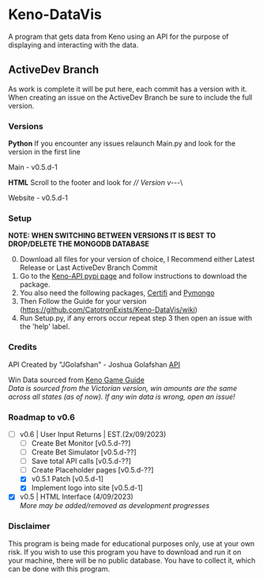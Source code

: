 # Keno-DataVis
A program that gets data from Keno using an API for the purpose of displaying and interacting with the data.

## ActiveDev Branch
As work is complete it will be put here, each commit has a version with it.
When creating an issue on the ActiveDev Branch be sure to include the full version.

### Versions
**Python**
If you encounter any issues relaunch Main.py and look for the version in the first line

Main - v0.5.d-1

**HTML**
Scroll to the footer and look for *// Version v---*\

Website - v0.5.d-1

### Setup 
**NOTE: WHEN SWITCHING BETWEEN VERSIONS IT IS BEST TO DROP/DELETE THE MONGODB DATABASE**

0. Download all files for your version of choice, I Recommend either Latest Release or Last ActiveDev Branch Commit
1. Go to the [Keno-API pypi page](https://pypi.org/project/kenoAPI/) and follow instructions to download the package.
2. You also need the following packages, [Certifi](https://pypi.org/project/certifi/) and [Pymongo](https://pypi.org/project/pymongo/)
3. Then Follow the Guide for your version (https://github.com/CatotronExists/Keno-DataVis/wiki)
4. Run Setup.py, if any errors occur repeat step 3 then open an issue with the 'help' label.

### Credits
API Created by "JGolafshan" - Joshua Golafshan [API](https://github.com/JGolafshan/keno-api)

Win Data sourced from [Keno Game Guide](https://www.keno.com.au/keno-pdfs/VIC_Game%20Guide.pdf)\
*Data is sourced from the Victorian version, win amounts are the same across all states (as of now). If any win data is wrong, open an issue!*

### Roadmap to v0.6
- [ ] v0.6 | User Input Returns | EST.(2x/09/2023)
  - [ ] Create Bet Monitor [v0.5.d-??]
  - [ ] Create Bet Simulator [v0.5.d-??]
  - [ ] Save total API calls [v0.5.d-??]
  - [ ] Create Placeholder pages [v0.5.d-??]
  - [x] v0.5.1 Patch [v0.5.d-1]
  - [x] Implement logo into site [v0.5.d-1]
- [x] v0.5 | HTML Interface (4/09/2023)\
*More may be added/removed as development progresses*

### Disclaimer
This program is being made for educational purposes only, use at your own risk.
If you wish to use this program you have to download and run it on your machine, there will be no public database. You have to collect it, which can be done with this program.
